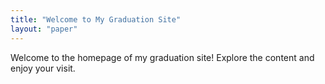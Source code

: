 ```yaml
---
title: "Welcome to My Graduation Site"
layout: "paper"
---
```


Welcome to the homepage of my graduation site! Explore the content and enjoy your visit.
